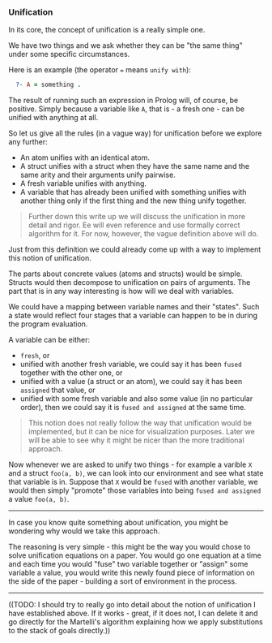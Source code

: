 ### Unification

In its core, the concept of unification is a really simple one.

We have two things and we ask whether they can be "the same thing" under some specific circumstances.

Here is an example (the operator `=` means `unify with`):
```prolog
  ?- A = something .
```

The result of running such an expression in Prolog will, of course, be positive. Simply because a variable like `A`, that is - a fresh one - can be unified with anything at all.

So let us give all the rules (in a vague way) for unification before we explore any further:

- An atom unifies with an identical atom.
- A struct unifies with a struct when they have the same name and the same arity and their arguments unify pairwise.
- A fresh variable unifies with anything.
- A variable that has already been unified with something unifies with another thing only if the first thing and the new thing unify together.

> Further down this write up we will discuss the unification in more detail and rigor. Ee will even reference and use formally correct algorithm for it. For now, however, the vague definition above will do.

Just from this definition we could already come up with a way to implement this notion of unification.

The parts about concrete values (atoms and structs) would be simple. Structs would then decompose to unification on pairs of arguments.
The part that is in any way interesting is how will we deal with variables.

We could have a mapping between variable names and their "states".
Such a state would reflect four stages that a variable can happen to be in during the program evaluation.

A variable can be either:

- `fresh`, or
- unified with another fresh variable, we could say it has been `fused` together with the other one, or
- unified with a value (a struct or an atom), we could say it has been `assigned` that value, or
- unified with some fresh variable and also some value (in no particular order), then we could say it is `fused and assigned` at the same time.

> This notion does not really follow the way that unification would be implemented, but it can be nice for visualization purposes. Later we will be able to see why it might be nicer than the more traditional approach.

Now whenever we are asked to unify two things - for example a varible `X` and a struct `foo(a, b)`, we can look into our environment and see what state that variable is in.
Suppose that `X` would be `fused` with another variable, we would then simply "promote" those variables into being `fused and assigned` a value `foo(a, b)`.

----
In case you know quite something about unification, you might be wondering why would we take this approach.

The reasoning is very simple - this might be the way you would chose to solve unification equations on a paper. You would go one equation at a time and each time you would "fuse" two variable together or "assign" some variable a value, you would write this newly found piece of information on the side of the paper - building a sort of environment in the process.

----


((TODO: I should try to really go into detail about the notion of unification I have established above. If it works - great, if it does not, I can delete it and go directly for the Martelli's algorithm explaining how we apply substitutions to the stack of goals directly.))
